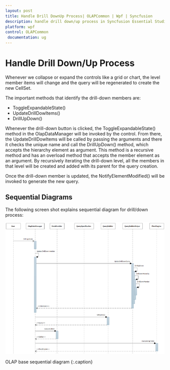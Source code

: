 ```yaml
---
layout: post
title: Handle Drill DownUp Process| OLAPCommon | Wpf | Syncfusion
description: handle drill down/up process in Syncfusion Essential Studio WPF OLAPCommon control, its elements and more details.
platform: wpf
control: OLAPCommon
 documentation: ug
---
```


# Handle Drill Down/Up Process

Whenever we collapse or expand the controls like a grid or chart, the level member items will change and the query will be regenerated to create the new CellSet.

The important methods that identify the drill-down members are:

* ToggleExpandableState()
* UpdateDrillDowItems()
* DrillUpDown()



Whenever the drill-down button is clicked, the ToggleExpandableState() method in the OlapDataManager will be invoked by the control. From there, the UpdateDrillDowItems will be called by passing the arguments and there it checks the unique name and call the DrillUpDown() method, which accepts the hierarchy element as argument. This method is a recursive method and has an overload method that accepts the member element as an argument. By recursively iterating the drill-down level, all the members in that level will be created and added with its parent for the query creation.

Once the drill-down member is updated, the NotifyElementModified() will be invoked to generate the new query.

## Sequential Diagrams



The following screen shot explains sequential diagram for drill/down process:

















![Handle-Drill-DownUp-Process_img1](Handle-Drill-DownUp-Process_images/Handle-Drill-DownUp-Process_img1.png)

OLAP base sequential diagram
{:.caption}



